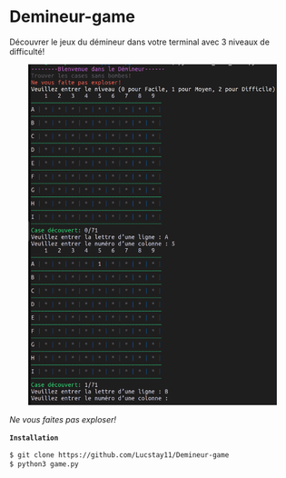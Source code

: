 # Demineur-game
Découvrer le jeux du démineur dans votre terminal avec 3 niveaux de difficulté!
<p align="center">
  <img height="600" src="img/Demo.png">
</p>
<i align="center">Ne vous faites pas exploser!</i>

**`Installation`**

```
$ git clone https://github.com/Lucstay11/Demineur-game
$ python3 game.py

```
